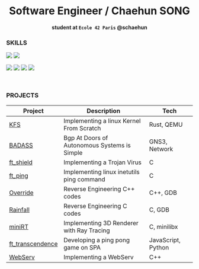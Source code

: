<div align="center">
	<h1>Software Engineer / Chaehun SONG</h1>
	<p><b>student at <code>Ecole 42 Paris</code> @schaehun</b></p>
</div>

<div align="right">
</div>


### SKILLS

![](https://img.shields.io/badge/Docker-2CA5E0?style=for-the-badge&logo=docker&logoColor=white)
![](https://img.shields.io/badge/Linux-FCC624?style=for-the-badge&logo=linux&logoColor=black)

![](https://img.shields.io/badge/C-00599C?style=for-the-badge&logo=c&logoColor=white)
![](https://img.shields.io/badge/C%2B%2B-00599C?style=for-the-badge&logo=c%2B%2B&logoColor=white)
![](https://img.shields.io/badge/JavaScript-323330?style=for-the-badge&logo=javascript&logoColor=F7DF1E)
![](https://img.shields.io/badge/Rust-black?style=for-the-badge&logo=rust&logoColor=#E57324)

<p>&nbsp</p>

### PROJECTS

| Project | Description | Tech |
| ----- | ----- | ----- |
| [KFS](https://github.com/PfClaKr/Ecole42Paris_KFS) | Implementing a linux Kernel From Scratch | Rust, QEMU |
| [BADASS](https://github.com/PfClaKr/Ecole42Paris_BADASS) | Bgp At Doors of Autonomous Systems is Simple | GNS3, Network |
| [ft_shield](https://github.com/PfClaKr/Ecole42Paris_ft_shield) | Implementing a Trojan Virus | C |
| [ft_ping](https://github.com/PfClaKr/Ecole42Paris_Override) | Implementing linux inetutils ping command | C |
| [Override](https://github.com/PfClaKr/Ecole42Paris_Override) | Reverse Engineering C++ codes | C++, GDB |
| [Rainfall](https://github.com/PfClaKr/Ecole42Paris_Rainfall) | Reverse Engineering C codes | C, GDB |
| [miniRT](https://github.com/PfClaKr/Ecole42Paris_miniRT) | Implementing 3D Renderer with Ray Tracing | C, minilibx |
| [ft_transcendence](https://github.com/sleepychloe/ft_transcendance) | Developing a ping pong game on SPA | JavaScript, Python |
| [WebServ](https://github.com/PfClaKr/Ecole42Paris_Webserv) | Implementing a WebServ | C++ |





<!-- [![](https://github-readme-stats.vercel.app/api?username=Song42)](https://github.com/anuraghazra/github-readme-stats) -->
<!-- ![Top Langs](https://github-readme-stats.vercel.app/api/top-langs/?username=Song42&size_weight=0.5&count_weight=0.5) -->

<!-- ![](https://img.shields.io/badge/LinkedIn-0077B5?style=for-the-badge&logo=linkedin&logoColor=white)
![](https://img.shields.io/badge/GitHub-100000?style=for-the-badge&logo=github&logoColor=white)
![](https://img.shields.io/badge/Slack-4A154B?style=for-the-badge&logo=slack&logoColor=white)

![](https://img.shields.io/badge/GNU%20Bash-4EAA25?style=for-the-badge&logo=GNU%20Bash&logoColor=white) -->

<!-- [![schaehun's 42 stats](https://badge.nimon.fr/api/v2/cmanoo5y34891101p84lyme5mc/stats?cursusId=21&coalitionId=47)](https://github.com/Nimon77/badge42) -->

<!--
**Song42/Song42** is a ✨ _special_ ✨ repository because its `README.md` (this file) appears on your GitHub profile.

Here are some ideas to get you started:

- 🔭 I’m currently working on ...
- 🌱 I’m currently learning ...
- 👯 I’m looking to collaborate on ...
- 🤔 I’m looking for help with ...
- 💬 Ask me about ...
- 📫 How to reach me: ...
- 😄 Pronouns: ...
- ⚡ Fun fact: ...
-->
